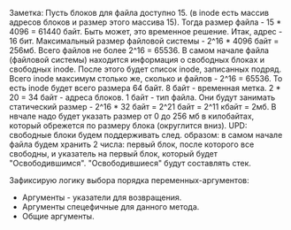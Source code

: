 Заметка:
Пусть блоков для файла доступно 15. (в inode есть массив адресов блоков и размер этого массива 15).
Тогда размер файла - 15 * 4096 = 61440 байт.
Быть может, это временное решение.
Итак, адрес - 16 бит. 
Максимальный размер файловой системы - 2^16 * 4096 байт = 256мб.
Всего файлов не более 2^16 = 65536.
В самом начале файла (файловой системы) находится информация о свободных блоках и свободных inode.
После этого будет список inode, записанных подряд.
Всего inode максимум столько же, сколько и файлов - 2^16 = 65536.
То есть inode будет всего размера 64 байт.
8 байт - временная метка.
2 * 20 = 34 байт - адреса блоков.
1 байт - тип файла.
Они будут занимать статический размер - 2^16 * 32 байт = 2^21 байт = 2^11 кбайт = 2мб.
В нвчале надо будет указать размер от 0 до 256 мб в килобайтах, который обрежется по размеру блока
(округлится вниз).
UPD: свободные блоки будем поддерживать след. образом: в самом начале файла будем хранить 2 числа: первый блок,
после которого все свободны, и указатель на первый блок, который будет "Освободившимся". 
"Освободившиеся" будут составлять стек.


Зафиксирую логику выбора порядка переменных-аргументов:
- Аргументы - указатели для возвращения.
- Аргументы спецефичные для данного метода.
- Общие аргументы.
